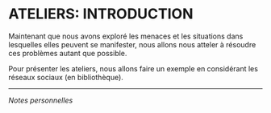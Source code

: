 # ATELIERS: INTRODUCTION

Maintenant que nous avons exploré les menaces et les situations dans lesquelles elles peuvent se manifester, nous allons nous atteler à résoudre ces problèmes autant que possible.

Pour présenter les ateliers, nous allons faire un exemple en considérant les réseaux sociaux (en bibliothèque).

---
*Notes personnelles*
